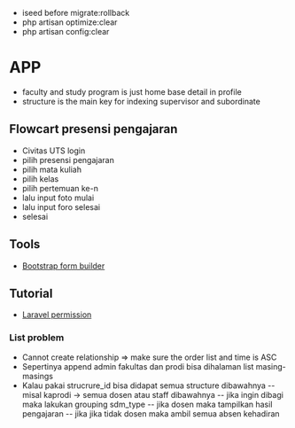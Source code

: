 -   iseed before migrate:rollback
-   php artisan optimize:clear
-   php artisan config:clear

# APP

-   faculty and study program is just home base detail in profile
-   structure is the main key for indexing supervisor and subordinate

## Flowcart presensi pengajaran

-   Civitas UTS login
-   pilih presensi pengajaran
-   pilih mata kuliah
-   pilih kelas
-   pilih pertemuan ke-n
-   lalu input foto mulai
-   lalu input foro selesai
-   selesai

##

## Tools

-   [Bootstrap form builder](https://startbootstrap.com/sb-form-builder)

## Tutorial

-   [Laravel permission](https://imansugirman.com/menggunakan-laravel-permission-dari-spatie)

### List problem

-   Cannot create relationship => make sure the order list and time is ASC
-   Sepertinya append admin fakultas dan prodi bisa dihalaman list masing-masings
-   Kalau pakai strucrure_id bisa didapat semua structure dibawahnya
    -- misal kaprodi -> semua dosen atau staff dibawahnya
    -- jika ingin dibagi maka lakukan grouping sdm_type
    -- jika dosen maka tampilkan hasil pengajaran
    -- jika jika tidak dosen maka ambil semua absen kehadiran
